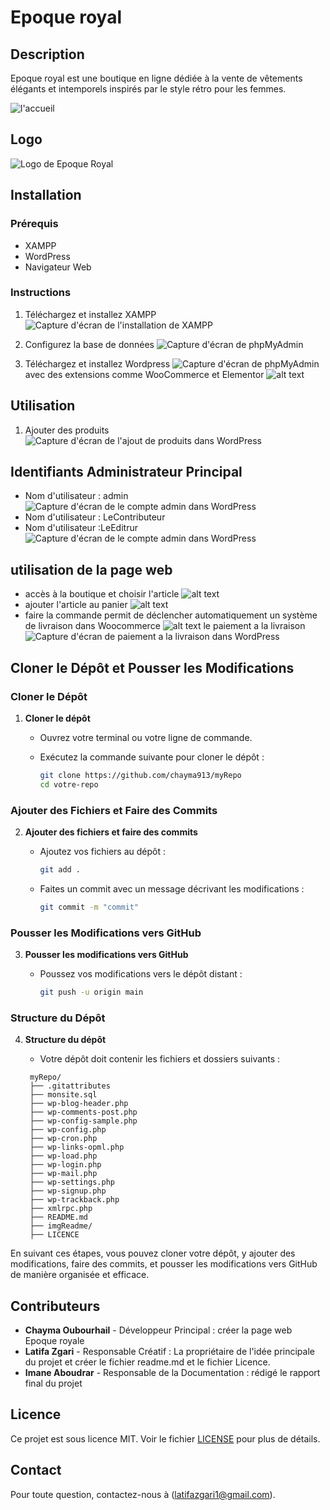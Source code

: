 # Epoque royal

## Description

Epoque royal est une boutique en ligne dédiée à la vente de vêtements élégants et intemporels inspirés par le style rétro pour les femmes.

 ![l'accueil](imgReadme\img1.png)


## Logo
![Logo de Epoque Royal](imgReadme/logo.jpg)


## Installation
### Prérequis
- XAMPP
- WordPress
- Navigateur Web

### Instructions
1. Téléchargez et installez XAMPP
   ![Capture d'écran de l'installation de XAMPP](imgReadme\captureecranXAMPP.png)

2. Configurez la base de données
   ![Capture d'écran de phpMyAdmin](imgReadme\basedonnes.jpg)
3. Téléchargez et installez Wordpress
![Capture d'écran de phpMyAdmin](imgReadme\capturécranWordpress.png)
avec des extensions comme WooCommerce et Elementor ![alt text](imgReadme\Elementor.png)

## Utilisation
1. Ajouter des produits
   ![Capture d'écran de l'ajout de produits dans WordPress](imgReadme\ajoutproduit.jpg)

## Identifiants Administrateur Principal
+ Nom d'utilisateur : admin
 ![Capture d'écran de le compte admin dans  WordPress](imgReadme\admin.jpg)
 + Nom d'utilisateur : LeContributeur
 + Nom d'utilisateur :LeEditrur
 ![Capture d'écran de le compte admin dans  WordPress](imgReadme\Lesdeuxcomptes.jpg)
 ## utilisation de la page web
+ accès à la boutique et choisir l'article
![alt text](imgReadme\boutique.jpg)
+ ajouter l'article au panier
![alt text](imgReadme\panier.jpg)
+ faire la commande permit de déclencher automatiquement un système de livraison dans Woocommerce
![alt text](imgReadme\zoneExpédtion.jpg)
 le paiement a la livraison
![Capture d'écran de paiement a la livraison  dans  WordPress](imgReadme\paiementlivraison.jpg)



## Cloner le Dépôt et Pousser les Modifications

### Cloner le Dépôt

1. **Cloner le dépôt**
   - Ouvrez votre terminal ou votre ligne de commande.
   - Exécutez la commande suivante pour cloner le dépôt :

     ```sh
     git clone https://github.com/chayma913/myRepo
     cd votre-repo
     ```

### Ajouter des Fichiers et Faire des Commits

2. **Ajouter des fichiers et faire des commits**
   - Ajoutez vos fichiers au dépôt :

     ```sh
     git add .
     ```

   - Faites un commit avec un message décrivant les modifications :

     ```sh
     git commit -m "commit"
     ```

### Pousser les Modifications vers GitHub

3. **Pousser les modifications vers GitHub**
   - Poussez vos modifications vers le dépôt distant :

     ```sh
     git push -u origin main
     ```

### Structure du Dépôt

4. **Structure du dépôt**
   - Votre dépôt doit contenir les fichiers et dossiers suivants :

   ```plaintext 
    myRepo/
    ├── .gitattributes
    ├── monsite.sql
    ├── wp-blog-header.php
    ├── wp-comments-post.php
    ├── wp-config-sample.php
    ├── wp-config.php
    ├── wp-cron.php
    ├── wp-links-opml.php
    ├── wp-load.php
    ├── wp-login.php
    ├── wp-mail.php
    ├── wp-settings.php
    ├── wp-signup.php
    ├── wp-trackback.php
    ├── xmlrpc.php
    ├── README.md
    ├── imgReadme/
    ├── LICENCE
    ```

En suivant ces étapes, vous pouvez cloner votre dépôt, y ajouter des modifications, faire des commits, et pousser les modifications vers GitHub de manière organisée et efficace.
## Contributeurs
- **Chayma Oubourhail** - Développeur Principal : créer la page web  Epoque royale  
- **Latifa Zgari** -
Responsable Créatif : La propriétaire de l'idée principale du projet et créer le fichier readme.md et le fichier Licence.
- **Imane Aboudrar** - Responsable de la Documentation : rédigé le rapport final du projet
## Licence
Ce projet est sous licence MIT. Voir le fichier [LICENSE](./LICENSE) pour plus de détails.

## Contact
Pour toute question, contactez-nous à (latifazgari1@gmail.com).


